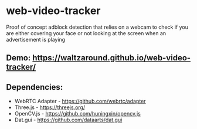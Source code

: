 # web-video-tracker
Proof of concept adblock detection that relies on a webcam to check if you are either covering your face or not looking at the screen when an advertisement is playing

## Demo: https://waltzaround.github.io/web-video-tracker/


## Dependencies:

* WebRTC Adapter - https://github.com/webrtc/adapter
* Three.js - https://threejs.org/
* OpenCV.js -  https://github.com/huningxin/opencv.js
* Dat.gui - https://github.com/dataarts/dat.gui
